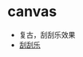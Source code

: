 # canvas
* 复古，刮刮乐效果
* [刮刮乐](https://bingzhe.github.io/canvas/%E5%88%AE%E5%88%AE%E4%B9%90/index.html)
